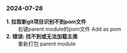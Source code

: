### 2024-07-28
**1. 拉取新git项目识别不到pom文件** 
<br/>
&nbsp; &nbsp; &nbsp; &nbsp;
右键parent module的pom文件 Add as pom
<br/>
**2. 错误: 找不到或无法加载主类**
<br/>
&nbsp; &nbsp; &nbsp; &nbsp;
重新打包 parent module 
<br/>